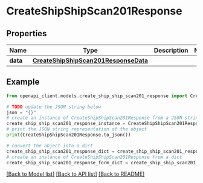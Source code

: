 # CreateShipShipScan201Response


## Properties

Name | Type | Description | Notes
------------ | ------------- | ------------- | -------------
**data** | [**CreateShipShipScan201ResponseData**](CreateShipShipScan201ResponseData.md) |  | 

## Example

```python
from openapi_client.models.create_ship_ship_scan201_response import CreateShipShipScan201Response

# TODO update the JSON string below
json = "{}"
# create an instance of CreateShipShipScan201Response from a JSON string
create_ship_ship_scan201_response_instance = CreateShipShipScan201Response.from_json(json)
# print the JSON string representation of the object
print(CreateShipShipScan201Response.to_json())

# convert the object into a dict
create_ship_ship_scan201_response_dict = create_ship_ship_scan201_response_instance.to_dict()
# create an instance of CreateShipShipScan201Response from a dict
create_ship_ship_scan201_response_form_dict = create_ship_ship_scan201_response.from_dict(create_ship_ship_scan201_response_dict)
```
[[Back to Model list]](../README.md#documentation-for-models) [[Back to API list]](../README.md#documentation-for-api-endpoints) [[Back to README]](../README.md)


